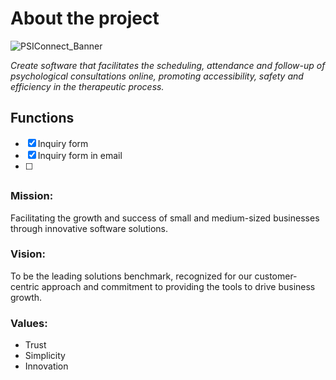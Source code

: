 # About the project

![PSIConnect_Banner](https://github.com/PedroEwen/Projeto_CashFex/assets/116721969/1904f206-4baa-48cb-9b11-a15f6322e149)

<i>Create software that facilitates the scheduling, attendance and follow-up of psychological consultations online, promoting accessibility, safety and efficiency in the therapeutic process.</i>
## Functions
- [X] Inquiry form
- [X] Inquiry form in email
- [ ]  
##
### Mission:
   Facilitating the growth and success of small and medium-sized businesses through innovative software solutions.
### Vision:
   To be the leading solutions benchmark, recognized for our customer-centric approach and commitment to providing the tools to drive business growth.
### Values:
- Trust
- Simplicity
- Innovation
